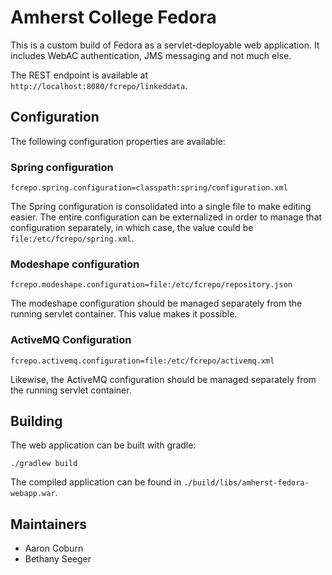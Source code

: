 # Amherst College Fedora

This is a custom build of Fedora as a servlet-deployable web application.
It includes WebAC authentication, JMS messaging and not much else.

The REST endpoint is available at `http://localhost:8080/fcrepo/linkeddata`.

## Configuration

The following configuration properties are available:


### Spring configuration

    fcrepo.spring.configuration=classpath:spring/configuration.xml

The Spring configuration is consolidated into a single file to make editing easier.
The entire configuration can be externalized in order to manage that configuration separately,
in which case, the value could be `file:/etc/fcrepo/spring.xml`.

### Modeshape configuration

    fcrepo.modeshape.configuration=file:/etc/fcrepo/repository.json

The modeshape configuration should be managed separately from the running servlet container. This
value makes it possible.

### ActiveMQ Configuration

    fcrepo.activemq.configuration=file:/etc/fcrepo/activemq.xml

Likewise, the ActiveMQ configuration should be managed separately from the running servlet container.


## Building

The web application can be built with gradle:

    ./gradlew build

The compiled application can be found in `./build/libs/amherst-fedora-webapp.war`.


## Maintainers

  * Aaron Coburn
  * Bethany Seeger

